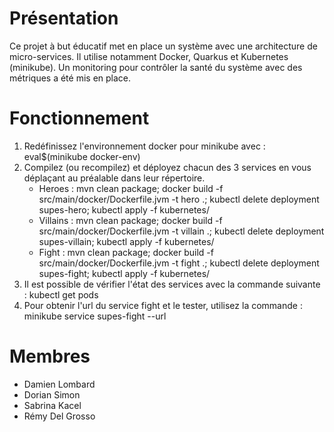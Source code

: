 # Présentation
Ce projet à but éducatif met en place un système avec une architecture de micro-services. Il utilise notamment Docker, Quarkus et Kubernetes (minikube). Un monitoring pour contrôler la santé du système avec des métriques a été mis en place.

# Fonctionnement
1. Redéfinissez l'environnement docker pour minikube avec : eval$(minikube docker-env)
2. Compilez (ou recompilez) et déployez chacun des 3 services en vous déplaçant au préalable dans leur répertoire.
    - Heroes : mvn clean package; docker build -f src/main/docker/Dockerfile.jvm -t hero .; kubectl delete deployment supes-hero; kubectl apply -f kubernetes/
    - Villains : mvn clean package; docker build -f src/main/docker/Dockerfile.jvm -t villain .; kubectl delete deployment supes-villain; kubectl apply -f kubernetes/
    - Fight : mvn clean package; docker build -f src/main/docker/Dockerfile.jvm -t fight .; kubectl delete deployment supes-fight; kubectl apply -f kubernetes/
3. Il est possible de vérifier l'état des services avec la commande suivante : kubectl get pods
4. Pour obtenir l'url du service fight et le tester, utilisez la commande : minikube service supes-fight --url

# Membres
- Damien Lombard
- Dorian Simon
- Sabrina Kacel
- Rémy Del Grosso